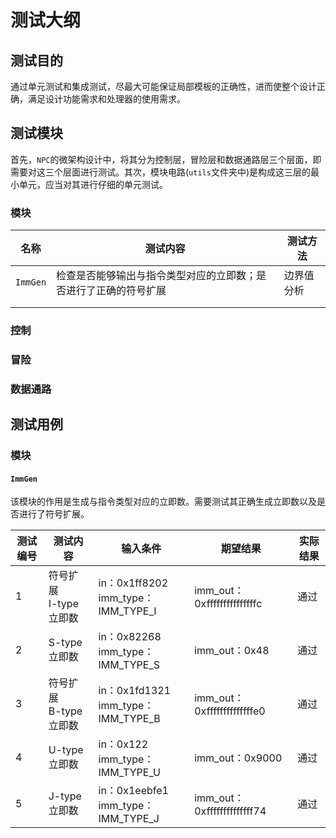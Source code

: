 # 测试大纲

## 测试目的

通过单元测试和集成测试，尽最大可能保证局部模板的正确性，进而使整个设计正确，满足设计功能需求和处理器的使用需求。

## 测试模块

首先，`NPC`的微架构设计中，将其分为控制层，冒险层和数据通路层三个层面，即需要对这三个层面进行测试。其次，模块电路(`utils`文件夹中)是构成这三层的最小单元，应当对其进行仔细的单元测试。

### 模块

| 名称     | 测试内容                                                     | 测试方法   |
| -------- | ------------------------------------------------------------ | ---------- |
| `ImmGen` | 检查是否能够输出与指令类型对应的立即数；是否进行了正确的符号扩展 | 边界值分析 |
|          |                                                              |            |
|          |                                                              |            |

### 控制

### 冒险

### 数据通路

## 测试用例

### 模块

#### `ImmGen`

该模块的作用是生成与指令类型对应的立即数。需要测试其正确生成立即数以及是否进行了符号扩展。

| 测试编号 | 测试内容                   | 输入条件                                | 期望结果                    | 实际结果 |
| -------- | -------------------------- | --------------------------------------- | --------------------------- | -------- |
| 1        | 符号扩展<br />I-type立即数 | in：0x1ff8202<br />imm_type：IMM_TYPE_I | imm_out：0xfffffffffffffffc | 通过     |
| 2        | S-type立即数               | in：0x82268<br />imm_type：IMM_TYPE_S   | imm_out：0x48               | 通过     |
| 3        | 符号扩展<br />B-type立即数 | in：0x1fd1321<br />imm_type：IMM_TYPE_B | imm_out：0xffffffffffffffe0 | 通过     |
| 4        | U-type立即数               | in：0x122<br />imm_type：IMM_TYPE_U     | imm_out：0x9000             | 通过     |
| 5        | J-type立即数               | in：0x1eebfe1<br />imm_type：IMM_TYPE_J | imm_out：0xffffffffffffff74 | 通过     |

